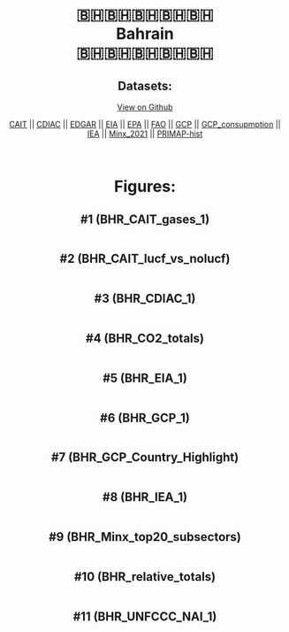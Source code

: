 
<center>
<h1 align="center">
🇧🇭🇧🇭🇧🇭🇧🇭🇧🇭
<br>
Bahrain
<br>
🇧🇭🇧🇭🇧🇭🇧🇭🇧🇭
</h1>
<h2>Datasets:</h2>
<p><a href="https://github.com/dquintani/GreenhouseData/tree/master/country_data/BHR_Bahrain/data">View on Github</a>
<br></p><p><a href="data/BHR_CAIT.csv">CAIT</a> || <a href="data/BHR_CDIAC.csv">CDIAC</a> || <a href="data/BHR_EDGAR.csv">EDGAR</a> || <a href="data/BHR_EIA.csv">EIA</a> || <a href="data/BHR_EPA.csv">EPA</a> || <a href="data/BHR_FAO.csv">FAO</a> || <a href="data/BHR_GCP.csv">GCP</a> || <a href="data/BHR_GCP_consupmption.csv">GCP_consupmption</a> || <a href="data/BHR_IEA.csv">IEA</a> || <a href="data/BHR_Minx_2021.csv">Minx_2021</a> || <a href="data/BHR_PRIMAP-hist.csv">PRIMAP-hist</a></p><p><br></p>
<h1>Figures:</h1><h2>#1 (BHR_CAIT_gases_1)</h2>
<p><img alt="" src="figures/BHR_CAIT_gases_1.png" /></p><h2>#2 (BHR_CAIT_lucf_vs_nolucf)</h2>
<p><img alt="" src="figures/BHR_CAIT_lucf_vs_nolucf.png" /></p><h2>#3 (BHR_CDIAC_1)</h2>
<p><img alt="" src="figures/BHR_CDIAC_1.png" /></p><h2>#4 (BHR_CO2_totals)</h2>
<p><img alt="" src="figures/BHR_CO2_totals.png" /></p><h2>#5 (BHR_EIA_1)</h2>
<p><img alt="" src="figures/BHR_EIA_1.png" /></p><h2>#6 (BHR_GCP_1)</h2>
<p><img alt="" src="figures/BHR_GCP_1.png" /></p><h2>#7 (BHR_GCP_Country_Highlight)</h2>
<p><img alt="" src="figures/BHR_GCP_Country_Highlight.png" /></p><h2>#8 (BHR_IEA_1)</h2>
<p><img alt="" src="figures/BHR_IEA_1.png" /></p><h2>#9 (BHR_Minx_top20_subsectors)</h2>
<p><img alt="" src="figures/BHR_Minx_top20_subsectors.png" /></p><h2>#10 (BHR_relative_totals)</h2>
<p><img alt="" src="figures/BHR_relative_totals.png" /></p><h2>#11 (BHR_UNFCCC_NAI_1)</h2>
<p><img alt="" src="figures/BHR_UNFCCC_NAI_1.png" /></p>